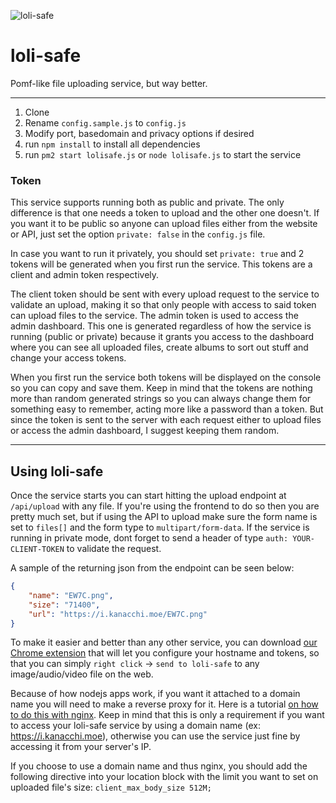 ![loli-safe](https://i.kanacchi.moe/EW7C.png)   
# loli-safe
Pomf-like file uploading service, but way better.

---
1. Clone
2. Rename `config.sample.js` to `config.js`
4. Modify port, basedomain and privacy options if desired
3. run `npm install` to install all dependencies
5. run `pm2 start lolisafe.js` or `node lolisafe.js` to start the service

### Token
This service supports running both as public and private. The only difference is that one needs a token to upload and the other one doesn't. If you want it to be public so anyone can upload files either from the website or API, just set the option `private: false` in the `config.js` file.

In case you want to run it privately, you should set `private: true` and 2 tokens will be generated when you first run the service. This tokens are a client and admin token respectively.

The client token should be sent with every upload request to the service to validate an upload, making it so that only people with access to said token can upload files to the service.
The admin token is used to access the admin dashboard. This one is generated regardless of how the service is running (public or private) because it grants you access to the dashboard where you can see all uploaded files, create albums to sort out stuff and change your access tokens.

When you first run the service both tokens will be displayed on the console so you can copy and save them. Keep in mind that the tokens are nothing more than random generated strings so you can always change them for something easy to remember, acting more like a password than a token. But since the token is sent to the server with each request either to upload files or access the admin dashboard, I suggest keeping them random.

---
## Using loli-safe
Once the service starts you can start hitting the upload endpoint at `/api/upload` with any file. If you're using the frontend to do so then you are pretty much set, but if using the API to upload make sure the form name is set to `files[]` and the form type to `multipart/form-data`. If the service is running in private mode, dont forget to send a header of type `auth: YOUR-CLIENT-TOKEN` to validate the request.

A sample of the returning json from the endpoint can be seen below:
```json
{
	"name": "EW7C.png",
	"size": "71400",
	"url": "https://i.kanacchi.moe/EW7C.png"
}
```

To make it easier and better than any other service, you can download [our Chrome extension]() that will let you configure your hostname and tokens, so that you can simply `right click` -> `send to loli-safe` to any image/audio/video file on the web.

Because of how nodejs apps work, if you want it attached to a domain name you will need to make a reverse proxy for it. Here is a tutorial [on how to do this with nginx](https://www.digitalocean.com/community/tutorials/how-to-set-up-a-node-js-application-for-production-on-ubuntu-16-04). Keep in mind that this is only a requirement if you want to access your loli-safe service by using a domain name (ex: https://i.kanacchi.moe), otherwise you can use the service just fine by accessing it from your server's IP.

If you choose to use a domain name and thus nginx, you should add the following directive into your location block with the limit you want to set on uploaded file's size:
`client_max_body_size 512M;`
